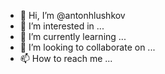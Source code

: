 - 👋 Hi, I’m @antonhlushkov
- 👀 I’m interested in ...
- 🌱 I’m currently learning ...
- 💞️ I’m looking to collaborate on ...
- 📫 How to reach me ...

<!---
antonhlushkov/antonhlushkov is a ✨ special ✨ repository because its `README.md` (this file) appears on your GitHub profile.
You can click the Preview link to take a look at your changes.
--->
